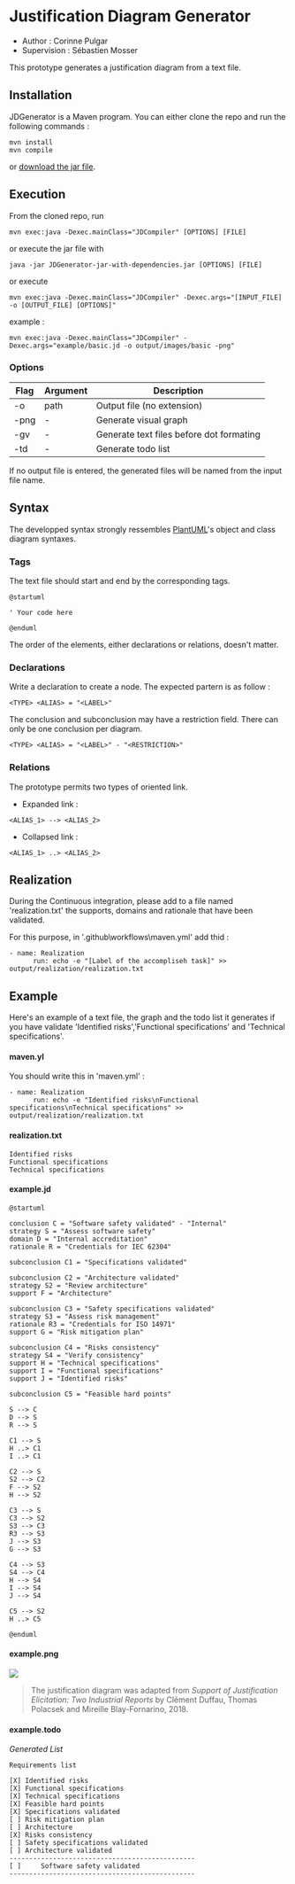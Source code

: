 # Justification Diagram Generator

- Author : Corinne Pulgar
- Supervision : Sébastien Mosser

This prototype generates a justification diagram from a text file. 

## Installation

JDGenerator is a Maven program. You can either clone the repo and run the following commands :
```
mvn install
mvn compile
```

or [download the jar file](https://github.com/ace-design/JustificationDiagram/releases/tag/v1.1).

## Execution
From the cloned repo, run 
```
mvn exec:java -Dexec.mainClass="JDCompiler" [OPTIONS] [FILE]
```

or execute the jar file with 
```
java -jar JDGenerator-jar-with-dependencies.jar [OPTIONS] [FILE]
```
or execute 
```
mvn exec:java -Dexec.mainClass="JDCompiler" -Dexec.args="[INPUT_FILE] -o [OUTPUT_FILE] [OPTIONS]"

```
example : 
```
mvn exec:java -Dexec.mainClass="JDCompiler" -Dexec.args="example/basic.jd -o output/images/basic -png"

```

### Options
| Flag  | Argument | Description                              |
|-------|----------|------------------------------------------|
| -o    | path     | Output file (no extension)               |
| -png  | -        | Generate visual graph                    |
| -gv   | -        | Generate text files before dot formating |
| -td   | -        | Generate todo list                       |

If no output file is entered, the generated files will be named from the input file name. 

## Syntax
The developped syntax strongly ressembles [PlantUML](https://plantuml.com/)'s object and class diagram syntaxes. 

### Tags
The text file should start and end by the corresponding tags.
```
@startuml

' Your code here

@enduml
```
The order of the elements, either declarations or relations, doesn't matter.

### Declarations
Write a declaration to create a node. The expected partern is as follow :
```
<TYPE> <ALIAS> = "<LABEL>"
```
The conclusion and subconclusion may have a restriction field. There can only be one conclusion per diagram.
```
<TYPE> <ALIAS> = "<LABEL>" - "<RESTRICTION>"
```

### Relations
The prototype permits two types of oriented link.

* Expanded link :
```
<ALIAS_1> --> <ALIAS_2>
```
* Collapsed link :
```
<ALIAS_1> ..> <ALIAS_2>
```

## Realization

During the Continuous integration, please add to a file named 'realization.txt' the supports, domains and rationale that have been validated.

For this purpose, in '.github\workflows\maven.yml' add thid :

```
- name: Realization
      run: echo -e "[Label of the accompliseh task]" >> output/realization/realization.txt
```

## Example
Here's an example of a text file, the graph and the todo list it generates if you have validate 'Identified risks','Functional specifications' and 'Technical specifications'.



#### maven.yl
You should write this in 'maven.yml' :

```
- name: Realization
      run: echo -e "Identified risks\nFunctional specifications\nTechnical specifications" >> output/realization/realization.txt
```
#### realization.txt

```
Identified risks
Functional specifications
Technical specifications
```

#### example.jd
```
@startuml

conclusion C = "Software safety validated" - "Internal"
strategy S = "Assess software safety"
domain D = "Internal accreditation"
rationale R = "Credentials for IEC 62304"

subconclusion C1 = "Specifications validated"

subconclusion C2 = "Architecture validated"
strategy S2 = "Review architecture"
support F = "Architecture"

subconclusion C3 = "Safety specifications validated"
strategy S3 = "Assess risk management"
rationale R3 = "Credentials for ISO 14971"
support G = "Risk mitigation plan"

subconclusion C4 = "Risks consistency"
strategy S4 = "Verify consistency"
support H = "Technical specifications"
support I = "Functional specifications"
support J = "Identified risks"

subconclusion C5 = "Feasible hard points"

S --> C
D --> S
R --> S

C1 --> S
H ..> C1
I ..> C1

C2 --> S
S2 --> C2
F --> S2
H --> S2

C3 --> S
C3 --> S2
S3 --> C3
R3 --> S3
J --> S3
G --> S3

C4 --> S3
S4 --> C4
H --> S4
I --> S4
J --> S4

C5 --> S2
H ..> C5

@enduml
```

#### example.png

![](examples/fig3.png)

> The justification diagram was adapted from _Support of Justification Elicitation: Two Industrial Reports_ by Clément Duffau, Thomas Polacsek and Mireille Blay-Fornarino, 2018.

#### example.todo

_Generated List_
```
Requirements list

[X]	Identified risks
[X]	Functional specifications
[X]	Technical specifications
[X]	Feasible hard points
[X]	Specifications validated
[ ]	Risk mitigation plan
[ ]	Architecture
[X]	Risks consistency
[ ]	Safety specifications validated
[ ]	Architecture validated
-----------------------------------------------
[ ]		Software safety validated
-----------------------------------------------
```
